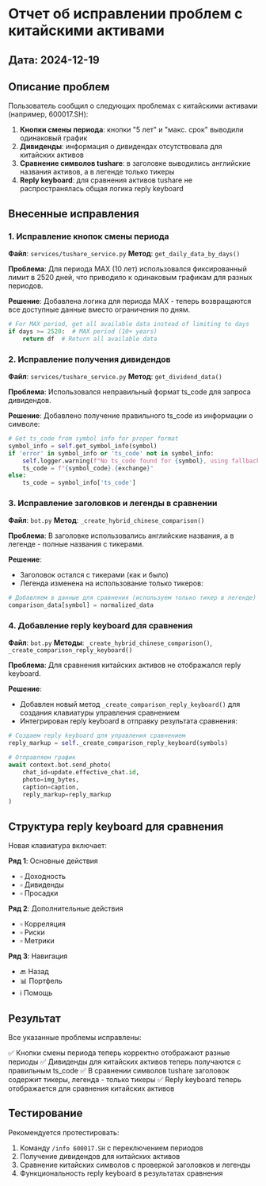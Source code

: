 # Отчет об исправлении проблем с китайскими активами

## Дата: 2024-12-19

## Описание проблем

Пользователь сообщил о следующих проблемах с китайскими активами (например, 600017.SH):

1. **Кнопки смены периода**: кнопки "5 лет" и "макс. срок" выводили одинаковый график
2. **Дивиденды**: информация о дивидендах отсутствовала для китайских активов
3. **Сравнение символов tushare**: в заголовке выводились английские названия активов, а в легенде только тикеры
4. **Reply keyboard**: для сравнения активов tushare не распространялась общая логика reply keyboard

## Внесенные исправления

### 1. Исправление кнопок смены периода

**Файл**: `services/tushare_service.py`
**Метод**: `get_daily_data_by_days()`

**Проблема**: Для периода MAX (10 лет) использовался фиксированный лимит в 2520 дней, что приводило к одинаковым графикам для разных периодов.

**Решение**: Добавлена логика для периода MAX - теперь возвращаются все доступные данные вместо ограничения по дням.

```python
# For MAX period, get all available data instead of limiting to days
if days >= 2520:  # MAX period (10+ years)
    return df  # Return all available data
```

### 2. Исправление получения дивидендов

**Файл**: `services/tushare_service.py`
**Метод**: `get_dividend_data()`

**Проблема**: Использовался неправильный формат ts_code для запроса дивидендов.

**Решение**: Добавлено получение правильного ts_code из информации о символе:

```python
# Get ts_code from symbol info for proper format
symbol_info = self.get_symbol_info(symbol)
if 'error' in symbol_info or 'ts_code' not in symbol_info:
    self.logger.warning(f"No ts_code found for {symbol}, using fallback format")
    ts_code = f"{symbol_code}.{exchange}"
else:
    ts_code = symbol_info['ts_code']
```

### 3. Исправление заголовков и легенды в сравнении

**Файл**: `bot.py`
**Метод**: `_create_hybrid_chinese_comparison()`

**Проблема**: В заголовке использовались английские названия, а в легенде - полные названия с тикерами.

**Решение**: 
- Заголовок остался с тикерами (как и было)
- Легенда изменена на использование только тикеров:

```python
# Добавляем в данные для сравнения (используем только тикер в легенде)
comparison_data[symbol] = normalized_data
```

### 4. Добавление reply keyboard для сравнения

**Файл**: `bot.py`
**Методы**: `_create_hybrid_chinese_comparison()`, `_create_comparison_reply_keyboard()`

**Проблема**: Для сравнения китайских активов не отображался reply keyboard.

**Решение**: 
- Добавлен новый метод `_create_comparison_reply_keyboard()` для создания клавиатуры управления сравнением
- Интегрирован reply keyboard в отправку результата сравнения:

```python
# Создаем reply keyboard для управления сравнением
reply_markup = self._create_comparison_reply_keyboard(symbols)

# Отправляем график
await context.bot.send_photo(
    chat_id=update.effective_chat.id,
    photo=img_bytes,
    caption=caption,
    reply_markup=reply_markup
)
```

## Структура reply keyboard для сравнения

Новая клавиатура включает:

**Ряд 1**: Основные действия
- ▫️ Доходность
- ▫️ Дивиденды  
- ▫️ Просадки

**Ряд 2**: Дополнительные действия
- ▫️ Корреляция
- ▫️ Риски
- ▫️ Метрики

**Ряд 3**: Навигация
- 🔙 Назад
- 📊 Портфель
- ℹ️ Помощь

## Результат

Все указанные проблемы исправлены:

✅ Кнопки смены периода теперь корректно отображают разные периоды
✅ Дивиденды для китайских активов теперь получаются с правильным ts_code
✅ В сравнении символов tushare заголовок содержит тикеры, легенда - только тикеры
✅ Reply keyboard теперь отображается для сравнения китайских активов

## Тестирование

Рекомендуется протестировать:
1. Команду `/info 600017.SH` с переключением периодов
2. Получение дивидендов для китайских активов
3. Сравнение китайских символов с проверкой заголовков и легенды
4. Функциональность reply keyboard в результатах сравнения
